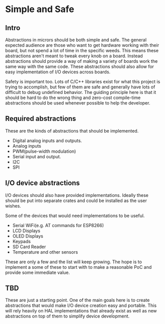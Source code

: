 # Simple and Safe

## Intro

Abstractions in micrors should be both simple and safe.
The general expected audience are those who want to get hardware
working with their board, but not spend a lot of time in the specific
weeds. This means these abstractions aren't meant to tweak every
knob on a board. Instead abstractions should provide a way of making
a variety of boards work the same way with the same code. These
abstractions should also allow for easy implementation of I/O devices
across boards.

Safety is important too. Lots of C/C++ libraries exist for what
this project is trying to accomplish, but few of them are safe
and generally have lots of difficult to debug undefined behavior.
The guiding principle here is that it should be hard to do the
wrong thing and zero-cost compile-time abstractions should be used
whenever possible to help the developer.

## Required abstractions

These are the kinds of abstractions that should be implemented.

* Digital analog inputs and outputs.
* Analog inputs
* PWM(pulse-width modulation)
* Serial input and output.
* I2C
* SPI

## I/O device abstractions

I/O devices should also have provided implementations. Ideally these
should be put into separate crates and could be installed as the user
wishes.

Some of the devices that would need implementations to be useful.

* Serial WiFi(e.g. AT commands for ESP8266)
* LCD Displays
* OLED Displays
* Keypads
* SD Card Reader
* Temperature and other sensors

These are only a few and the list will keep growing. The hope is to
implement a some of these to start with to make a reasonable PoC and
provide some immediate value.

## TBD

These are just a starting point. One of the main goals here is to create
abstractions that would make I/O device creation easy and portable.
This will rely heavily on HAL implementations that already exist
as well as new abstractions on top of them to simplify device
development.
